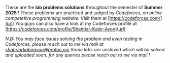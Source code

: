 These are the **lab problems solutions** throughout the semester of **Summer 2025** !
These problems are practiced and judged by _Codeforces, an online competetive programming website_. Visit them at [https://codeforces.com/](url)
You guys can also have a look at my Codeforces profile at [https://codeforces.com/profile/Shahriar-Kabir-Ayon](url)

_N.B: You may face issues solving the problem and even testing in Codeforces, please reach out to me via mail at [shahriarkabirayon@proton.me](url)
      Some labs are unsloved which will be solved and uploaded soon, for any queries please reach out to me via mail !_
